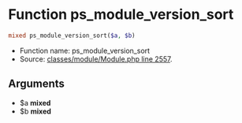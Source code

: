 Function ps_module_version_sort
===========================





```php
mixed ps_module_version_sort($a, $b)
```

* Function name: ps_module_version_sort
* Source: [classes/module/Module.php line 2557](https://github.com/PrestaShop/PrestaShop/blob/1.6.0.9/classes/module/Module.php#L2557).

Arguments
---------

* $a **mixed**
* $b **mixed**

